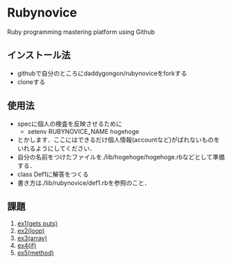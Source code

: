 # Rubynovice

Ruby programming mastering platform using Github

## インストール法
- githubで自分のところにdaddygongon/rubynoviceをforkする
- cloneする

## 使用法
- specに個人の検査を反映させるために
  - setenv RUBYNOVICE_NAME hogehoge
- とかします．ここにはできるだけ個人情報(accountなど)がばれないものをいれるようにしてください．
- 自分の名前をつけたファイルを./lib/hogehoge/hogehoge.rbなどとして準備する．
- class Def1に解答をつくる
- 書き方は./lib/rubynovice/def1.rbを参照のこと．


## 課題
1. [ex1(gets puts)](file.ex1.html)
1. [ex2(loop)](file.ex2.html)
1. [ex3(array)](file.ex3.html)
1. [ex4(if)](file.ex4.html)
1. [ex5(method)](file.ex5.html)

